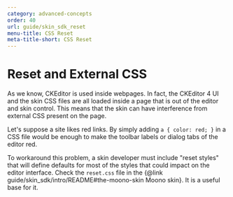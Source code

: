 ```yaml
---
category: advanced-concepts
order: 40
url: guide/skin_sdk_reset
menu-title: CSS Reset
meta-title-short: CSS Reset
---
```

<!--
Copyright (c) 2003-2020, CKSource - Frederico Knabben. All rights reserved.
For licensing, see LICENSE.md.
-->

# Reset and External CSS

As we know, CKEditor is used inside webpages. In fact, the CKEditor 4 UI and the skin CSS files are all loaded inside a page that is out of the editor and skin control. This means that the skin can have interference from external CSS present on the page.

Let's suppose a site likes red links. By simply adding `a { color: red; }` in a CSS file would be enough to make the toolbar labels or dialog tabs of the editor red.

To workaround this problem, a skin developer must include "reset styles" that will define defaults for most of the styles that could impact on the editor interface. Check the `reset.css` file in the {@link guide/skin_sdk/intro/README#the-moono-skin Moono skin}. It is a useful base for it.
